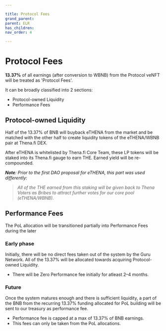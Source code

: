 ```yaml
---

title: Protocol Fees
grand_parent:
parent: ELR
has_children:
nav_order: 4

---
```


# Protocol Fees
**13.37%** of all earnings (after conversion to WBNB) from the Protocol veNFT will be treated as 'Protocol Fees'.

It can be broadly classified into 2 sections:
- Protocol-owned Liquidity
- Performance Fees

## Protocol-owned Liquidity
Half of the 13.37% of BNB will buyback eTHENA from the market and be matched with the other half to create liquidity tokens of the eTHENA/WBNB pair at Thena.fi DEX.

After eTHENA is whitelisted by Thena.fi Core Team, these LP tokens will be staked into its Thena.fi gauge to earn THE. Earned yield will be re-compounded.

***Note**: Prior to the first DAO proposal for eTHENA, this part was used differently:*
> *All of the THE earned from this staking will be given back to Thena Voters as Bribes to attract further votes for our core pool (eTHENA/WBNB).*




## Performance Fees
The PoL allocation will be transitioned partially into Performance Fees during the later


### Early phase
Initially, there will be no direct fees taken out of the system by the Guru Network. All of the 13.37% will be allocated towards acquiring Protocol-owned Liquidity.
- There will be Zero Performance fee initially for atleast 2–4 months.

### Future
Once the system matures enough and there is sufficient liquidity, a part of the BNB from the recurring 13.37% funding allocated for PoL building will be sent to our treasury as performance fee.
- Performance fee is capped at a max of 13.37% of BNB earnings.
- This fees can only be taken from the PoL allocations.